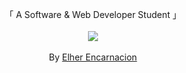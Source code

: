 <p align="center">
  「 A Software & Web Developer Student 」
  </br>
  </br>
  <img src="https://github-readme-stats.vercel.app/api?username=c-ent&show_icons=true">
  </br>
  </br>
  By <a href="https://c-ent.github.io/">Elher Encarnacion</a>
</p>    

